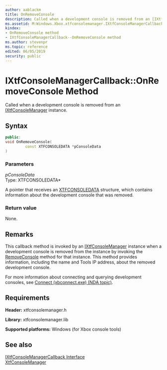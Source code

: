 ```yaml
---
author: aablackm
title: OnRemoveConsole
description: Called when a development console is removed from an [IXtfConsoleManager](../../IXtfConsoleManager/ixtfconsolemanager-xtfconsolemanager-xbox-microsoft-t.md) instance.
ms.assetid: M:Windows.Xbox.xtfconsolemanager.IXtfConsoleManagerCallback.OnRemoveConsole(XTFCONSOLEDATA)
kindex:
- OnRemoveConsole method
- IXtfConsoleManagerCallback--OnRemoveConsole method
ms.author: stevenpr
ms.topic: reference
edited: 06/05/2019
security: public
---
```


# IXtfConsoleManagerCallback::OnRemoveConsole Method
  
Called when a development console is removed from an [IXtfConsoleManager](../../IXtfConsoleManager/ixtfconsolemanager-xtfconsolemanager-xbox-microsoft-t.md) instance.  
  
<a id="syntaxSection"></a>
  
## Syntax
  
```cpp
public:
void OnRemoveConsole(
         const XTFCONSOLEDATA *pConsoleData
)  
```
  
<a id="parametersSection"></a>
  
### Parameters
  
*pConsoleData*  
Type: XTFCONSOLEDATA\*  
  
A pointer that receives an [XTFCONSOLEDATA](../../../structures/xtfconsoledata-xtfconsolemanager-xbox-microsoft-t.md) structure, which contains information about the development console that was removed.  
  
<a id="retvalSection"></a>
  
### Return value
  
None.  
  
<a id="remarksSection"></a>
  
## Remarks
  
This callback method is invoked by an [IXtfConsoleManager](../../IXtfConsoleManager/ixtfconsolemanager-xtfconsolemanager-xbox-microsoft-t.md) instance when a development console is removed from the instance by invoking the [RemoveConsole](../../IXtfConsoleManager/methods/removeconsole-ixtfconsolemanager-xtfconsolemanager-xbox-microsoft-m.md) method for that instance. This method provides information, including the name and Tools IP address, about the removed development console.  
  
For more information about connecting and querying development consoles, see [Connect (xbconnect.exe) (NDA topic)](../../../../../../../tools-console/xbox-tools-and-apis/commandlinetools/xbconnect.md).  
  
<a id="requirementsSection"></a>
  
## Requirements
  
**Header:** xtfconsolemanager.h  
  
**Library:** xtfconsolemanager.lib  
  
**Supported platforms:** Windows (for Xbox console tools)  
  
<a id="seealsoSection"></a>
  
## See also
  
[IXtfConsoleManagerCallback Interface](../ixtfconsolemanagercallback-xtfconsolemanager-xbox-microsoft-t.md)  
[XtfConsoleManager](../../../xtfconsolemanager-xbox-microsoft-n.md)  
  